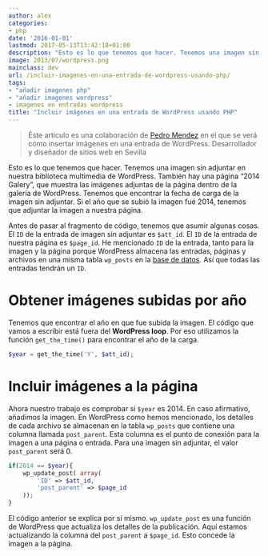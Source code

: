 ```yaml
---
author: alex
categories:
- php
date: '2016-01-01'
lastmod: 2017-05-13T13:42:18+01:00
description: "Esto es lo que tenemos que hacer. Tenemos una imagen sin adjuntar en  nuestra biblioteca multimedia de WordPress. También hay una página \u201C2014  Galery\u201D, que muestra las imágenes adjuntas de la página dentro de la  galería de WordPress. Tenemos que encontrar la fecha de carga de la imagen sin  adjuntar. Si el año que se subió la imagen fué 2014, tenemos que adjuntar  la imagen a nuestra página."
image: 2013/07/wordpress.png
mainclass: dev
url: /incluir-imagenes-en-una-entrada-de-wordpress-usando-php/
tags:
- "añadir imagenes php"
- "añadir imagenes wordpress"
- imagenes en entradas wordpress
title: "Incluir imágenes en una entrada de WordPress usando PHP"
---
```


> Éste artículo es una colaboración de <a href="http://reinspirit.com/blog/" target="_blank">Pedro Mendez</a> en el que se verá cómo insertar imágenes en una entrada de WordPress. Desarrollador y diseñador de sitios web en Sevilla

<figure>
    <a href="/img/2013/07/wordpress.png"><amp-img sizes="(min-width: 231px) 231px, 100vw" on="tap:lightbox1" role="button" tabindex="0" layout="responsive" src="/img/2013/07/wordpress.png" title="Incluir imágenes en una entrada de WordPress usando PHP" alt="Incluir imágenes en una entrada de WordPress usando PHP" width="231px" height="228px" /></a>
</figure>

Esto es lo que tenemos que hacer. Tenemos una imagen sin adjuntar en nuestra biblioteca multimedia de WordPress. También hay una página &#8220;2014 Galery&#8221;, que muestra las imágenes adjuntas de la página dentro de la galería de WordPress. Tenemos que encontrar la fecha de carga de la imagen sin adjuntar. Si el año que se subió la imagen fué 2014, tenemos que adjuntar la imagen a nuestra página.

<!--more--><!--ad-->

Antes de pasar al fragmento de código, tenemos que asumir algunas cosas. El `ID` de la entrada de imagen sin adjuntar es `$att_id`. El `ID` de la entrada de nuestra página es `$page_id`. He mencionado `ID` de la entrada, tanto para la imagen y la página porque WordPress almacena las entradas, páginas y archivos en una misma tabla `wp_posts` en la [base de datos][1]. Así que todas las entradas tendrán un `ID`.

# Obtener imágenes subidas por año

Tenemos que encontrar el año en que fue subida la imagen. El código que vamos a escribir está fuera del **WordPress loop**. Por eso utilizamos la función `get_the_time()` para encontrar el año de la carga.

```php
$year = get_the_time('Y', $att_id);
```

# Incluir imágenes a la página

Ahora nuestro trabajo es comprobar si `$year` es 2014. En caso afirmativo, añadimos la imagen. En WordPress como hemos mencionado, los detalles de cada archivo se almacenan en la tabla `wp_posts` que contiene una columna llamada `post_parent`. Esta columna es el punto de conexión para la imagen a una página o entrada. Para una imagen sin adjuntar, el valor `post_parent` será 0.

```php
if(2014 == $year){
    wp_update_post( array(
        'ID' => $att_id,
        'post_parent' => $page_id
    ));
}
```

El código anterior se explica por sí mismo. `wp_update_post` es una función de WordPress que actualiza los detalles de la publicación. Aquí estamos actualizando la columna del `post_parent` a `$page_id`. Esto concede la imagen a la página.

[1]: https://elbauldelprogramador.com/bases-de-datos/ "Bases de Datos"
